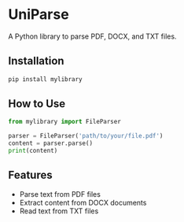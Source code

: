# UniParse

A Python library to parse PDF, DOCX, and TXT files.

## Installation

```bash
pip install mylibrary
```

## How to Use
```python
from mylibrary import FileParser

parser = FileParser('path/to/your/file.pdf')
content = parser.parse()
print(content)
```

## Features
- Parse text from PDF files
- Extract content from DOCX documents
- Read text from TXT files